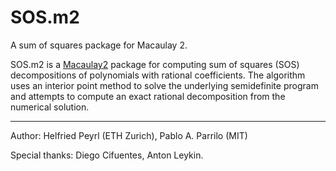 SOS.m2
======

A sum of squares package for Macaulay 2.

SOS.m2 is a [Macaulay2](http://macaulay2.com) package
for computing sum of squares (SOS) decompositions of polynomials with
rational coefficients. The algorithm uses an interior point method to
solve the underlying semidefinite program and attempts to compute an
exact rational decomposition from the numerical solution.

***

Author: Helfried Peyrl (ETH Zurich), Pablo A. Parrilo (MIT) 

Special thanks: Diego Cifuentes, Anton Leykin.

